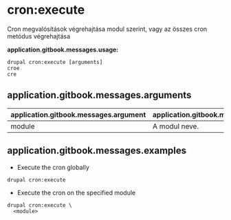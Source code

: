# cron:execute
Cron megvalósítások végrehajtása modul szerint, vagy az összes cron metódus végrehajtása

**application.gitbook.messages.usage:**
```
drupal cron:execute [arguments]
croe
cre
```

## application.gitbook.messages.arguments
application.gitbook.messages.argument | application.gitbook.messages.details
---------|-------------
module | A modul neve.

## application.gitbook.messages.examples
* Execute the cron globally
```
drupal cron:execute
```
* Execute the cron on the specified module
```
drupal cron:execute \
  <module>
```
